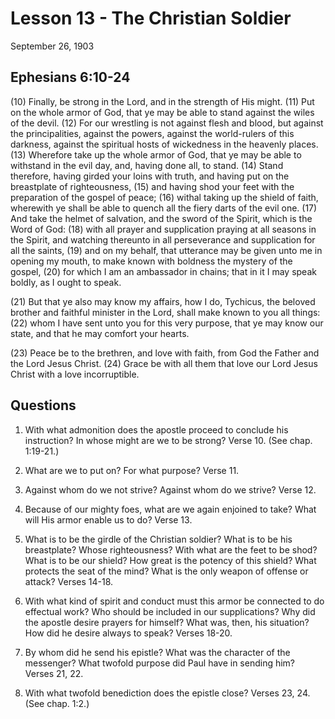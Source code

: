 # Lesson 13 - The Christian Soldier

September 26, 1903

## Ephesians 6:10-24

(10) Finally, be strong in the Lord, and in the strength of His might. (11) Put on the whole armor of God, that ye may be able to stand against the wiles of the devil. (12) For our wrestling is not against flesh and blood, but against the principalities, against the powers, against the world-rulers of this darkness, against the spiritual hosts of wickedness in the heavenly places. (13) Wherefore take up the whole armor of God, that ye may be able to withstand in the evil day, and, having done all, to stand. (14) Stand therefore, having girded your loins with truth, and having put on the breastplate of righteousness, (15) and having shod your feet with the preparation of the gospel of peace; (16) withal taking up the shield of faith, wherewith ye shall be able to quench all the fiery darts of the evil one. (17) And take the helmet of salvation, and the sword of the Spirit, which is the Word of God: (18) with all prayer and supplication praying at all seasons in the Spirit, and watching thereunto in all perseverance and supplication for all the saints, (19) and on my behalf, that utterance may be given unto me in opening my mouth, to make known with boldness the mystery of the gospel, (20) for which I am an ambassador in chains; that in it I may speak boldly, as I ought to speak.

(21) But that ye also may know my affairs, how I do, Tychicus, the beloved brother and faithful minister in the Lord, shall make known to you all things: (22) whom I have sent unto you for this very purpose, that ye may know our state, and that he may comfort your hearts.

(23) Peace be to the brethren, and love with faith, from God the Father and the Lord Jesus Christ. (24) Grace be with all them that love our Lord Jesus Christ with a love incorruptible.

## Questions

1. With what admonition does the apostle proceed to conclude his instruction? In whose might are we to be strong? Verse 10. (See chap. 1:19-21.)

2. What are we to put on? For what purpose? Verse 11.

3. Against whom do we not strive? Against whom do we strive? Verse 12.

4. Because of our mighty foes, what are we again enjoined to take? What will His armor enable us to do? Verse 13.

5. What is to be the girdle of the Christian soldier? What is to be his breastplate? Whose righteousness? With what are the feet to be shod? What is to be our shield? How great is the potency of this shield? What protects the seat of the mind? What is the only weapon of offense or attack? Verses 14-18.

6. With what kind of spirit and conduct must this armor be connected to do effectual work? Who should be included in our supplications? Why did the apostle desire prayers for himself? What was, then, his situation? How did he desire always to speak? Verses 18-20.

7. By whom did he send his epistle? What was the character of the messenger? What twofold purpose did Paul have in sending him? Verses 21, 22.

8. With what twofold benediction does the epistle close? Verses 23, 24. (See chap. 1:2.)
